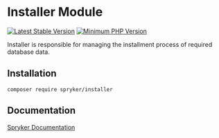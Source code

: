 # Installer Module
[![Latest Stable Version](https://poser.pugx.org/spryker/installer/v/stable.svg)](https://packagist.org/packages/spryker/installer)
[![Minimum PHP Version](https://img.shields.io/badge/php-%3E%3D%208.2-8892BF.svg)](https://php.net/)

Installer is responsible for managing the installment process of required database data.

## Installation

```
composer require spryker/installer
```

## Documentation

[Spryker Documentation](https://docs.spryker.com)
